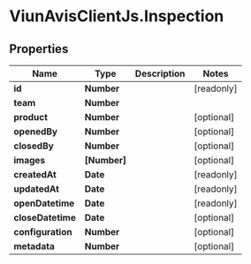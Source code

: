 # ViunAvisClientJs.Inspection

## Properties

| Name              | Type         | Description | Notes      |
| ----------------- | ------------ | ----------- | ---------- |
| **id**            | **Number**   |             | [readonly] |
| **team**          | **Number**   |             |
| **product**       | **Number**   |             | [optional] |
| **openedBy**      | **Number**   |             | [optional] |
| **closedBy**      | **Number**   |             | [optional] |
| **images**        | **[Number]** |             | [optional] |
| **createdAt**     | **Date**     |             | [readonly] |
| **updatedAt**     | **Date**     |             | [readonly] |
| **openDatetime**  | **Date**     |             | [readonly] |
| **closeDatetime** | **Date**     |             | [optional] |
| **configuration** | **Number**   |             | [optional] |
| **metadata**      | **Number**   |             | [optional] |
